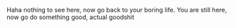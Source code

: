 Haha nothing to see here, now go back to your boring life.
You are still here, now go do something good, actual goodshit
